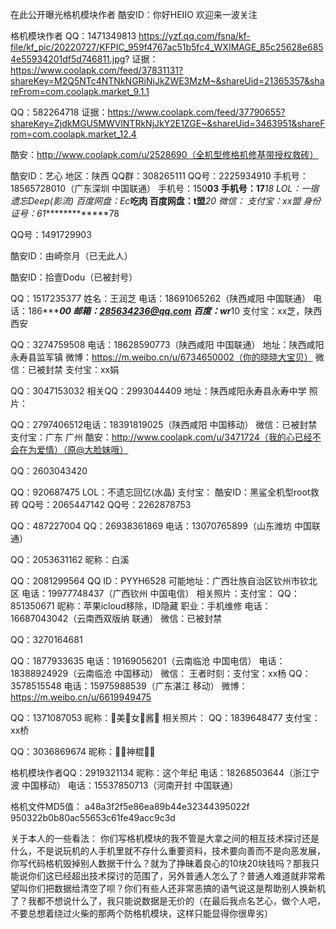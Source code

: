 
在此公开曝光格机模块作者
酷安ID：你好HEIIO 欢迎来一波关注

格机模块作者
QQ：1471349813
https://yzf.qq.com/fsna/kf-file/kf_pic/20220727/KFPIC_959f4767ac51b5fc4_WXIMAGE_85c25628e6854e55934201df5d746811.jpg?
证据：https://www.coolapk.com/feed/37831131?shareKey=M2Q5NTc4NTNkNGRiNjJkZWE3MzM~&shareUid=21365357&shareFrom=com.coolapk.market_9.1.1

QQ：582264718
证据：https://www.coolapk.com/feed/37790655?shareKey=ZjdkMGU5MWVlNTRkNjJkY2E1ZGE~&shareUid=3463951&shareFrom=com.coolapk.market_12.4

酷安：http://www.coolapk.com/u/2528690（全机型修格机修基带授权救砖）


酷安ID：艺心
地区：陕西
QQ群：308265111
QQ号：2225934910
手机号：18565728010（广东深圳 中国联通）
手机号：150******03
手机号：17*******18
LOL：一宿遗忘Deep(影流)
百度网盘：Ec***吃肉
百度网盘：t盟***20
微信：
支付宝：xx盟
身份证号：61**************78

QQ号：1491729903

酷安ID：由崎奈月（已无此人）

酷安ID：拾壹Dodu（已被封号）

QQ：1517235377
姓名：王润芝
电话：18691065262（陕西咸阳 中国联通）
电话：186******00
邮箱：285634236@qq.com
百度：wr***10
支付宝：xx芝，陕西西安

QQ：3274759508
电话：18628590773（陕西咸阳 中国联通）
地址：陕西咸阳永寿县监军镇
微博：https://m.weibo.cn/u/6734650002（你的晓晓大宝贝）
微信：已被封禁
支付宝：xx娟

QQ：3047153032
相关QQ：2993044409
地址：陕西咸阳永寿县永寿中学
照片：

QQ：2797406512电话：18391819025（陕西咸阳 中国移动）
微信：已被封禁
支付宝：广东 广州
酷安：http://www.coolapk.com/u/3471724（我的心已经不会在为爱情）（原@大脸妹哦）


QQ：2603043420

QQ：920687475
LOL：不遗忘回忆(水晶)
支付宝：
酷安ID：黑鲨全机型root救砖
QQ号：2065447142
QQ号：2262878753

QQ：487227004
QQ：26938361869
电话：13070765899（山东潍坊 中国联通）

QQ：2053631162
昵称：白溪

QQ：2081299564
QQ ID：PYYH6528
可能地址：广西壮族自治区钦州市钦北区
电话：19977748437（广西钦州 中国电信）
相关照片：支付宝：
QQ：851350671
昵称：苹果icloud移除，ID隐藏
职业：手机维修
电话：16687043042（云南西双版纳 联通）
微信：已被封禁

QQ：3270164681 

QQ：1877933635
电话：19169056201（云南临沧 中国电信）
电话：18388924929（云南临沧 中国移动）
微信：
王者时刻：支付宝：xx杨
QQ：3578515548
电话：15975988539（广东湛江 移动）
微博：https://m.weibo.cn/u/6619949475

QQ：1371087053
昵称：🌸美🌸女🌸酱🌸
相关照片：
QQ：1839648477
支付宝：xx桥

QQ：3036869674
昵称：🍃🍁神棍🍁🍃

格机模块作者QQ：2919321134
昵称：这个年纪
电话：18268503644（浙江宁波 中国移动）
电话：15537850713（河南开封 中国联通）

格机文件MD5值：
a48a3f2f5e86ea89b44e32344395022f
950322b0b80ac55653c61fe49acc9c3d

关于本人的一些看法：
你们写格机模块的我不管是大拿之间的相互技术探讨还是什么，不是说玩机的人手机里就不存什么重要资料，技术要向善而不是向恶发展，你写代码格机毁掉别人数据干什么？就为了挣昧着良心的10块20块钱吗？那我只能说你们这已经超出技术探讨的范围了，另外普通人怎么了？普通人难道就非常希望叫你们把数据给清空了呗？你们有些人还非常恶搞的语气说这是帮助别人换新机了？我都不想说什么了，我只能说数据是无价的（在最后我点名艺心，做个人吧，不要总想着绕过火柴的那两个防格机模块，这样只能显得你很卑劣）
